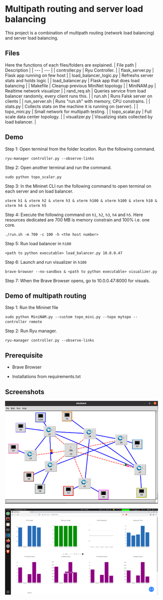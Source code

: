 
# Multipath routing and server load balancing

This project is a combination of multipath routing (network load balancing) and server load balancing.




## Files
Here the functions of each files/folders are explained.
| File path | Description |
| --- | --- |
| controller.py | Ryu Controller. |
| flask_server.py | Flask app running on few host |
| load_balancer_logic.py | Refreshs server stats and holds logic |
| load_balancer.py | Flask app that does load balancing |
| Makefile | Cleanup previous MiniNet topology |
| MiniNAM.py | Realtime network visualizer |
| rand_req.sh | Queries service from load balancer randomly, every client runs this. |
| run.sh | Runs Falsk server on clients |
| run_server.sh | Runs "run.sh" with memory, CPU constrains. |
| stats.py | Collects stats on the machine it is running on (server). |
| topo_mini.py | Small network for multipath testing. |
| topo_scalar.py | Full scale data center topology. |
| visualizer.py | Visualizing stats collected by load balancer. |

## Demo

Step 1: Open terminal from the folder location. Run the following command.

```
ryu-manager controller.py --observe-links
```

Step 2: Open another terminal and run the command.
```
sudo python topo_scaler.py 
```

Step 3: In the Mininet CLI run the following command to open terminal on each server and on load balancer.
```
xterm h1 & xterm h2 & xterm h3 & xterm h100 & xterm h100 & xterm h10 & xterm h4 & xterm h5
```
Step 4: Execute the following command on ```h1```, ```h2```, ```h3```, ```h4``` and ```h5```. Here resources dedicated are 700 MB is memory constrain and 100% i.e. one core.
```
./run.sh -m 700 -c 100 -h <the host number>
```

Step 5: Run load balancer in ```h100```
```
<path to python executable> load_balancer.py 10.0.0.47
```

Step 6: Launch and run visualizer in ```h100```
```
brave-browser --no-sandbox & <path to python executable> visualizer.py
```

Step 7: When the Brave Browser opens, go to 10.0.0.47:8000
for visuals.
## Demo of multipath routing

Step 1: Run the Mininet file
```
sudo python MiniNAM.py --custom topo_mini.py --topo mytopo --controller remote
```

Step 2: Run Ryu manager.
```
ryu-manager controller.py --observe-links
```
## Prerequisite
-  Brave Browser

-  Installations from requirements.txt
## Screenshots

![Network Visualization](/assets/mini_topo.png)

![Stats Visualizer](/assets/visualizer.png)
